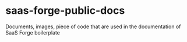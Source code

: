 # saas-forge-public-docs
Documents, images, piece of code that are used in the documentation of SaaS Forge boilerplate
